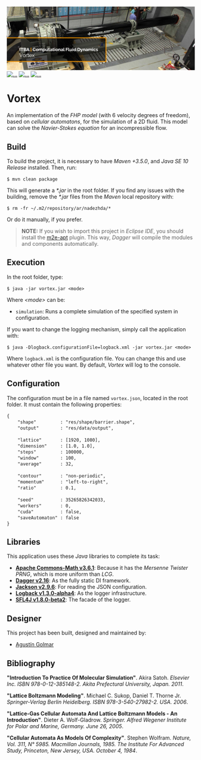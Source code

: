 [![...](res/image/readme-header.png)](https://github.com/agustin-golmar/Vortex/blob/master/doc/(2018)%20Computational%20Fluid%20Dynamics.pdf)
[![...](https://img.shields.io/badge/license-WTFPL%20v2.0-red.svg)](https://github.com/agustin-golmar/Vortex/blob/master/LICENSE.md)
[![...](https://img.shields.io/badge/release-v1.0-blue.svg)](https://github.com/agustin-golmar/Vortex/releases)
[![...](https://www.travis-ci.com/agustin-golmar/Vortex.svg?branch=master)](https://www.travis-ci.com/agustin-golmar/Vortex)

# Vortex

An implementation of the _FHP model_ (with 6 velocity degrees of freedom),
based on _cellular automatons_, for the simulation of a 2D fluid. This model
can solve the _Navier-Stokes equation_ for an incompressible flow.

## Build

To build the project, it is necessary to have _Maven +3.5.0_, and
_Java SE 10 Release_ installed. Then, run:

```
$ mvn clean package
```

This will generate a _\*.jar_ in the root folder. If you find any issues with
the building, remove the _\*.jar_ files from the _Maven_ local repository
with:

```
$ rm -fr ~/.m2/repository/ar/nadezhda/*
```

Or do it manually, if you prefer.

> __NOTE:__ If you wish to import this project in _Eclipse IDE_, you should
> install the [m2e-apt](https://marketplace.eclipse.org/content/m2e-apt)
> plugin. This way, _Dagger_ will compile the modules and components
> automatically.

## Execution

In the root folder, type:

```
$ java -jar vortex.jar <mode>
```

Where _\<mode\>_ can be:

* `simulation`: Runs a complete simulation of the specified system in
configuration.

If you want to change the logging mechanism, simply call the application with:

```
$ java -Dlogback.configurationFile=logback.xml -jar vortex.jar <mode>
```

Where `logback.xml` is the configuration file. You can change this and use
whatever other file you want. By default, _Vortex_ will log to the console.

## Configuration

The configuration must be in a file named `vortex.json`, located in the root
folder. It must contain the following properties:

```
{
    "shape"         : "res/shape/barrier.shape",
    "output"        : "res/data/output",

    "lattice"       : [1920, 1080],
    "dimension"     : [1.0, 1.0],
    "steps"         : 100000,
    "window"        : 100,
    "average"       : 32,

    "contour"       : "non-periodic",
    "momentum"      : "left-to-right",
    "ratio"         : 0.1,

    "seed"          : 35265826342033,
    "workers"       : 0,
    "cuda"          : false,
    "saveAutomaton" : false
}
```

## Libraries

This application uses these _Java_ libraries to complete its task:

* __[Apache Commons-Math v3.6.1](http://commons.apache.org/proper/commons-math/)__:
Because it has the _Mersenne Twister PRNG_, which is more uniform than _LCG_.
* __[Dagger v2.16](https://google.github.io/dagger/)__: As the fully static DI
framework.
* __[Jackson v2.9.6](https://github.com/FasterXML/jackson)__: For reading the
JSON configuration.
* __[Logback v1.3.0-alpha4](https://logback.qos.ch/)__: As the logger
infrastructure.
* __[SFL4J v1.8.0-beta2](https://www.slf4j.org/)__: The facade of the logger.

## Designer

This project has been built, designed and maintained by:

* [Agustín Golmar](https://github.com/agustin-golmar)

## Bibliography

__"Introduction To Practice Of Molecular Simulation"__. Akira Satoh. _Elsevier
Inc. ISBN 978-0-12-385148-2. Akita Prefectural University, Japan. 2011_.

__"Lattice Boltzmann Modeling"__. Michael C. Sukop, Daniel T. Thorne Jr.
_Springer-Verlag Berlin Heidelberg. ISBN 978-3-540-27982-2. USA. 2006_.

__"Lattice-Gas Cellular Automata And Lattice Boltzmann Models - An
Introduction"__. Dieter A. Wolf-Gladrow. _Springer. Alfred Wegener Institute
for Polar and Marine, Germany. June 26, 2005_.

__"Cellular Automata As Models Of Complexity"__. Stephen Wolfram. _Nature,
Vol. 311, N° 5985. Macmillan Journals, 1985. The Institute For Advanced Study,
Princeton, New Jersey, USA. October 4, 1984_.
